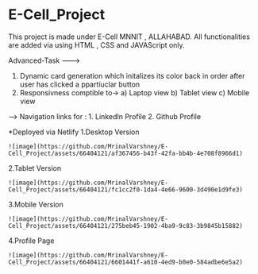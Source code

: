 # E-Cell_Project

This project is made under E-Cell MNNIT , ALLAHABAD.
All functionalities are added via using HTML , CSS and JAVAScript only.

Advanced-Task ---> 
  1. Dynamic card generation which initalizes its color back in order after user has clicked a ppartiuclar button
  2. Responsivness comptible to->
      a) Laptop view
      b) Tablet view
      c) Mobile view

--> Navigation links for :
    1. LinkedIn Profile
    2. Github Profile

*Deployed via Netlify 
  1.Desktop Version
  
    ![image](https://github.com/MrinalVarshney/E-Cell_Project/assets/66404121/af367456-b43f-42fa-bb4b-4e708f8966d1)
  2.Tablet Version
  
    ![image](https://github.com/MrinalVarshney/E-Cell_Project/assets/66404121/fc1cc2f0-1da4-4e66-9600-3d490e1d9fe3)
  3.Mobile Version
  
    ![image](https://github.com/MrinalVarshney/E-Cell_Project/assets/66404121/275beb45-1902-4ba9-9c83-3b9845b15882)
  4.Profile Page
  
    ![image](https://github.com/MrinalVarshney/E-Cell_Project/assets/66404121/6601441f-a610-4ed9-b0e0-584adbe6e5a2)






